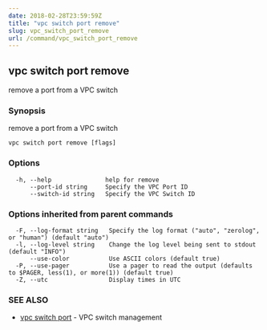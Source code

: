 ```yaml
---
date: 2018-02-28T23:59:59Z
title: "vpc switch port remove"
slug: vpc_switch_port_remove
url: /command/vpc_switch_port_remove
---
```

## vpc switch port remove

remove a port from a VPC switch

### Synopsis


remove a port from a VPC switch

```
vpc switch port remove [flags]
```

### Options

```
  -h, --help               help for remove
      --port-id string     Specify the VPC Port ID
      --switch-id string   Specify the VPC Switch ID
```

### Options inherited from parent commands

```
  -F, --log-format string   Specify the log format ("auto", "zerolog", or "human") (default "auto")
  -l, --log-level string    Change the log level being sent to stdout (default "INFO")
      --use-color           Use ASCII colors (default true)
  -P, --use-pager           Use a pager to read the output (defaults to $PAGER, less(1), or more(1)) (default true)
  -Z, --utc                 Display times in UTC
```

### SEE ALSO
* [vpc switch port](/command/vpc_switch_port)	 - VPC switch management

